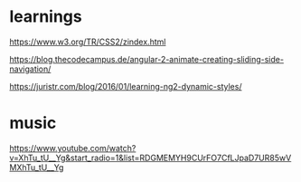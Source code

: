 # learnings

https://www.w3.org/TR/CSS2/zindex.html

https://blog.thecodecampus.de/angular-2-animate-creating-sliding-side-navigation/

https://juristr.com/blog/2016/01/learning-ng2-dynamic-styles/ 

# music

https://www.youtube.com/watch?v=XhTu_tU__Yg&start_radio=1&list=RDGMEMYH9CUrFO7CfLJpaD7UR85wVMXhTu_tU__Yg
